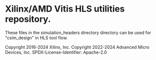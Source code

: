 # Xilinx/AMD Vitis HLS utilities repository.
These files in the simulation_headers directory directory can be used for "csim_design" in HLS tool flow.

Copyright 2016-2024 Xilinx, Inc.
Copyright 2022-2024 Advanced Micro Devices, Inc.
SPDX-License-Identifier: Apache-2.0
